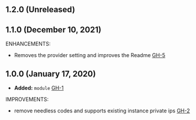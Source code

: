 ## 1.2.0 (Unreleased)
## 1.1.0 (December 10, 2021)

ENHANCEMENTS:

- Removes the provider setting and improves the Readme [GH-5](https://github.com/terraform-alicloud-modules/terraform-alicloud-sls-logtail/pull/5)

## 1.0.0 (January 17, 2020)

- **Added:** `module` [GH-1](https://github.com/terraform-alicloud-modules/terraform-alicloud-sls-logtail/pull/1)

IMPROVEMENTS:

- remove needless codes and supports existing instance private ips [GH-2](https://github.com/terraform-alicloud-modules/terraform-alicloud-sls-logtail/pull/2)

